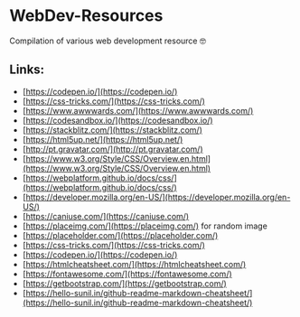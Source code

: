 # WebDev-Resources
Compilation of various web development resource :nerd_face:

## Links:

 - [https://codepen.io/](https://codepen.io/)
 - [https://css-tricks.com/](https://css-tricks.com/)
 - [https://www.awwwards.com/](https://www.awwwards.com/)
 - [https://codesandbox.io/](https://codesandbox.io/)
 - [https://stackblitz.com/](https://stackblitz.com/)
 - [https://html5up.net/](https://html5up.net/)
 - [http://pt.gravatar.com/](http://pt.gravatar.com/)
 - [https://www.w3.org/Style/CSS/Overview.en.html](https://www.w3.org/Style/CSS/Overview.en.html)
 - [https://webplatform.github.io/docs/css/](https://webplatform.github.io/docs/css/)
 - [https://developer.mozilla.org/en-US/](https://developer.mozilla.org/en-US/)
 - [https://caniuse.com/](https://caniuse.com/)
 - [https://placeimg.com/](https://placeimg.com/) for random image
 - [https://placeholder.com/](https://placeholder.com/)
 - [https://css-tricks.com/](https://css-tricks.com/)
 - [https://codepen.io/](https://codepen.io/)
 - [https://htmlcheatsheet.com/](https://htmlcheatsheet.com/)
 - [https://fontawesome.com/](https://fontawesome.com/)
 - [https://getbootstrap.com/](https://getbootstrap.com/)
 - [https://hello-sunil.in/github-readme-markdown-cheatsheet/](https://hello-sunil.in/github-readme-markdown-cheatsheet/)
 